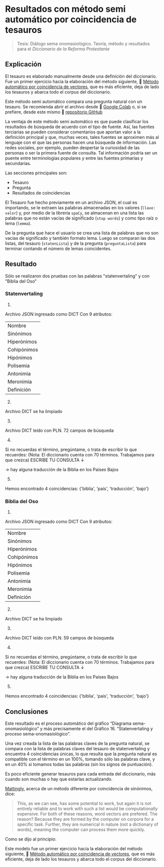 # Resultados con método semi automático por coincidencia de tesauros

> Tesis: Diálogo sema onomasiológico. Teoría, método y resultados para el *Diccionario de la Reforma Protestante*

## Explicación

El tesauro es elaborado manualmente desde una definición del diccionario. Fue un primer ejercicio hacia la elaboración del método siguiente, :link: [Método automático por coincidencia de vectores](https://github.com/AlefoElfo/thesis_automatic_vector_matching_method), que es más eficiente, deja de lado los tesauros y abarca todo el corpus del diccionario.

Este método semi automático compara una pregunta natural con un tesauro. Se recomienda abrir el archivo desde :link: [Google Colab](https://colab.research.google.com/github/AlefoElfo/thesis_semiautomatic_thesaurus_matching_method/blob/main/assets/Tesis_M%C3%A9todo_semiautom%C3%A1tico_por_coincidencia_de_tesauros.ipynb#) o, si se prefiere, desde este mismo :link: [repositorio GitHub](https://github.com/AlefoElfo/thesis_semiautomatic_thesaurus_matching_method/blob/main/assets/Tesis_M%C3%A9todo_semiautom%C3%A1tico_por_coincidencia_de_tesauros.ipynb)

La ventaja de este método semi automático es que puede clasificar los resultados de búsqueda de acuerdo con el tipo de fuente. Así, las fuentes terciarias se pueden considerar comentarios que aportan valor a la definición principal y que, muchas veces, tales fuentes se aproximen más al lenguaje con el que las personas hacen una búsqueda de información. Las redes sociales, por ejemplo, pueden despertar la curiosidad de las personas o ser la primera fuente de consulta. Tal información podría ser un puente entre terminologías populares  y entre las fuentes primarias y secundarias.

Las secciones principales son:

- Tesauro
- Pregunta
- Resultados de coincidencias

El Tesauro fue hecho previamente en un archivo JSON, el cual es importando, se le extraen las palabras almacenadas en los valores (`llave: valor`) y, por medio de la librería `spaCy`, se almacenan en una lista las palabras que no están vacías de significado (`stop words`) y como tipo raíz o lema (`lemma`).

De la pregunta que hace el usuario se crea una lista de palabras que no son vacías de significado y también formato lema. Luego se comparan las dos listas, del tesauro (`statenLista`) y de la pregunta (`preguntaLista`) para terminar contando el número de lemas coincidentes.

## Resultado

Sólo se realizaron dos pruebas con las palabras "statenvertaling" y con "Biblia del Oso"

### Statenvertaling

1.

Archivo JSON ingresado como DICT
Con 9 atributos:

||
|---|
|Nombre|
|Sinónimos|
|Hiperónimos|
|Cohipónimos|
|Hipónimos|
|Polisemia|
|Antonimia|
|Meronimia|
|Definición|

2.

Archivo DICT se ha limpiado

3.

Archivo DICT leído con PLN. 72 campos de búsqueda

4.

Si no recuerdas el término, pregúntame, o trata de escribir lo que recuerdes:
(Nota: El diccionario cuenta con 70 términos. Trabajamos para que crezca)
ESCRIBE TU CONSULTA ↓

→ hay alguna traducción de la Biblia en los Países Bajos

5.

Hemos encontrado 4 coincidencias:
{'biblia', 'país', 'traducción', 'bajo'}

### Biblia del Oso

1.

Archivo JSON ingresado como DICT
Con 9 atributos:

||
|---|
|Nombre|
|Sinónimos|
|Hiperónimos|
|Cohipónimos|
|Hipónimos|
|Polisemia|
|Antonimia|
|Meronimia|
|Definición|

2.

Archivo DICT se ha limpiado

3.

Archivo DICT leído con PLN. 59 campos de búsqueda

4.

Si no recuerdas el término, pregúntame, o trata de escribir lo que recuerdes:
(Nota: El diccionario cuenta con 70 términos. Trabajamos para que crezca)
ESCRIBE TU CONSULTA ↓

→ hay alguna traducción de la Biblia en los Países Bajos

5.

Hemos encontrado 4 coincidencias:
{'biblia', 'país', 'traducción', 'bajo'}

## Conclusiones

Este resultado es el proceso automático del gráfico “Diagrama sema-onomasiológico” y más precisamente el del Gráfico 16. “Statenvertaling y proceso sema-onomasiológico”.

Una vez creada la lista de las palabras claves de la pregunta natural, se compara con la lista de palabras claves del tesauro de statenvertaling y encuentra 4 coincidencias únicas, lo que resulta que la pregunta natural es compatible con el término en un 100%, tomando sólo las palabras clave, y en un 40% si tomamos todas las palabras (sin los signos de puntuación).

Es poco eficiente generar tesauros para cada entrada del diccionario, más cuando son muchas o hay que estarlas actualizando.

[Mattingly](http://spacy.pythonhumanities.com/01_03_word_vectors.html), acerca de un método diferente por coincidencia de sinónimos, dice:
> This, as we can see, has some potential to work, but again it is not entirely reliable and to work with such a list would be computationally expensive. For both of these reasons, word vectors are prefered. The reason? Because they are formed by the computer on corpora for a specific task. Further, they are numerical in nature (not a dictionary of words), meaning the computer can process them more quickly.

Como se dijo al principio:

Este modelo fue un primer ejercicio hacia la elaboración del método siguiente, :link: [Método automático por coincidencia de vectores](https://github.com/AlefoElfo/thesis_automatic_vector_matching_method), que es más eficiente, deja de lado los tesauros y abarca todo el corpus del diccionario.
